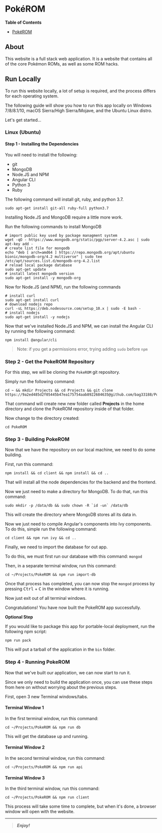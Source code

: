 [comment]: # 'Begin README.md'

# Pok&eacute;ROM

**Table of Contents**

<!-- TOC -->

- [Pok&eacute;ROM](#pokeacuterom)


<!-- /TOC -->

## About

This website is a full stack web application. It is a website that contains all of the core Pok&eacute;mon ROMs, 
as well as some ROM hacks.

## Run Locally

To run this website locally, a lot of setup is required, and the process differs for each operating system.

The following guide will show you how to run this app locally on Windows 7/8/8.1/10, macOS Sierra/High Sierra/Mojave, 
and the Ubuntu Linux distro.

Let's get started...

### Linux (Ubuntu)

#### Step 1 - Installing the Dependencies

You will need to install the following:

* git
* MongoDB
* Node.JS and NPM
* Angular CLI
* Python 3
* Ruby

The following command will install git, ruby, and python 3.7.

```shell script
sudo apt-get install git-all ruby-full python3.7
```

Installing Node.JS and MongoDB require a little more work.

Run the following commands to install MongoDB

```shell script
# import public key used by package managment system
wget -qO - https://www.mongodb.org/static/pgp/server-4.2.asc | sudo apt-key add -
# create list file for mongodb
echo "deb [ arch=amd64 ] https://repo.mongodb.org/apt/ubuntu bionic/mongodb-org/4.2 multiverse" | sudo tee /etc/apt/sources.list.d/mongodb-org-4.2.list
# reload local package database
sudo apt-get update
# install latest mongodb version
sudo apt-get install -y mongodb-org
```

Now for Node.JS (and NPM), run the following commands

```shell script
# install curl
sudo apt-get install curl
# download nodejs repo
curl -sL https://deb.nodesource.com/setup_10.x | sudo -E bash -
# install nodejs
sudo apt-get install -y nodejs
```

Now that we've installed Node.JS and NPM, we can install the Angular CLI by running the following command:
```shell script
npm install @angular/cli
```

> Note: if you get a permissions error, trying adding `sudo` before `npm`

### Step 2 - Get the PokeROM Repository

For this step, we will be cloning the `PokeROM` git repository.

Simply run the following command:

```shell script
cd ~ && mkdir Projects && cd Projects && git clone https://9a2ed485d2f05445b47ea175754aab8922684635@github.com/bag33188/PokeROM.git
```

That command will create new new folder called **Projects** in the home directory and clone the PokeROM
repository inside of that folder.

Now change to the directory created:

`cd PokeROM`

### Step 3 - Building PokeROM

Now that we have the repository on our local machine, we need to do some building.

First, run this command: 

`npm install && cd client && npm install && cd ..`

That will install all the node dependencies for the backend and the frontend.

Now we just need to make a directory for MongoDB. To do that, run this command:

``sudo mkdir -p /data/db && sudo chown -R `id -un` /data/db``

This will create the directory where MongoDB stores all its data in.

Now we just need to compile Angular's components into Ivy components. To do this, simple run the following command:

`cd client && npm run ivy && cd ..`

Finally, we need to import the database for out app.

To do this, we must first run our database with this command: `mongod`

Then, in a separate terminal window, run this command:

`cd ~/Projects/PokeROM && npm run import-db`

Once that process has completed, you can now stop the `mongod` process by pressing <kbd>Ctrl</kbd> + <kbd>C</kbd>
in the window where it is running.

Now just exit out of all terminal windows.

Congratulations! You have now built the PokeROM app successfully.

**Optional Step**

If you would like to package this app for portable-local deployment, run the following npm script:

`npm run pack`

This will put a tarball of the application in the `bin` folder.

### Step 4 - Running PokeROM

Now that we've built our application, we can now start to run it.

Since we only need to build the application once, you can use these steps from here on without worrying about the 
previous steps.

First, open 3 new Terminal windows/tabs.

#### Terminal Window 1

In the first terminal window, run this command:

`cd ~/Projects/PokeROM && npm run db`

This will get the database up and running.

#### Terminal Window 2

In the second terminal window, run this command:

`cd ~/Projects/PokeROM && npm run api`

#### Terminal Window 3 

In the third terminal window, run this command:

`cd ~/Projects/PokeROM && npm run client`

This process will take some time to complete, but when it's done, a browser window will open with the website.

[source-code-pro-fonts-download]: <https://onedrive.live.com/download?cid=093DC4D54812866B&resid=93DC4D54812866B%21106790&authkey=AGxEetnlDbFwcBA> 'Source Code Pro Fonts Download (Direct Download)'

---

> _**Enjoy!**_

[comment]: # 'End README.md'
